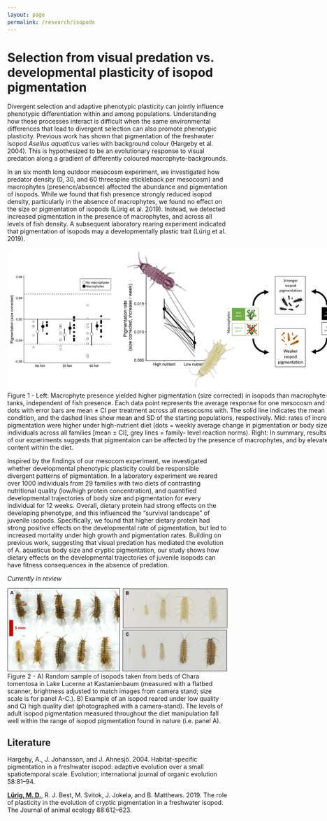 ```yaml
---
layout: page
permalink: /research/isopods
---
```

# Selection from visual predation vs. developmental plasticity of isopod pigmentation


Divergent selection and adaptive phenotypic plasticity can jointly influence phenotypic differentiation within and among populations. Understanding how these processes interact is difficult when the same environmental differences that lead to divergent selection can also promote phenotypic plasticity. Previous work has shown that pigmentation of the freshwater isopod *Asellus aquaticus* varies with background colour (Hargeby et al. 2004). This is hypothesized to be an evolutionary response to visual predation along a gradient of differently coloured macrophyte-backgrounds. 

In an six month long outdoor mesocosm experiment, we investigated how predator density (0, 30, and 60 threespine stickleback per mesocosm) and macrophytes (presence/absence) affected the abundance and pigmentation of isopods. While we found that fish presence strongly reduced isopod density, particularly in the absence of macrophytes, we found no effect on the size or pigmentation of isopods (Lürig et al. 2019). Instead, we detected increased pigmentation in the presence of macrophytes, and across all levels of fish density. A subsequent laboratory rearing experiment indicated that pigmentation of isopods may a developmentally plastic trait (Lürig et al. 2019). 

<div class="res-center">
<div class="res-container" style="width:800px">
<img class="res-img" src="/assets/images/figures/isopods_paper1.png">
<div class="res-caption">
Figure 1 - Left: Macrophyte presence yielded higher pigmentation (size corrected) in isopods than macrophyte-free tanks, independent of fish presence. Each data point represents the average response for one mesocosm and the large dots with error bars are mean ± CI per treatment across all mesocosms with. The solid line indicates the mean starting condition, and the dashed lines show mean and SD of the starting populations, respectively. Mid: rates of increase in pigmentation were higher under high-nutrient diet (dots = weekly average change in pigmentation or body size of individuals across all families [mean ± CI], grey lines = family- level reaction norms). Right: In summary, results from both of our experiments suggests that pigmentaion can be affected by the presence of macrophytes, and by elevated protein content within the diet.
</div>
</div>
</div>

Inspired by the findings of our mesocom experiment, we investigated whether developmental phenotypic plasticity could be responsible divergent patterns of pigmentation. In a laboratory experiment we reared over 1000 individuals from 29 families with two diets of contrasting nutritional quality (low/high protein concentration), and quantified developmental trajectories of body size and pigmentation for every individual for 12 weeks. Overall, dietary protein had strong effects on the developing phenotype, and this influenced the “survival landscape” of juvenile isopods. Specifically, we found that higher dietary protein had strong positive effects on the developmental rate of pigmentation, but led to increased mortality under high growth and pigmentation rates. Building on previous work, suggesting that visual predation has mediated the evolution of A. aquaticus body size and cryptic pigmentation, our study shows how dietary effects on the developmental trajectories of juvenile isopods can have fitness consequences in the absence of predation. 

*Currently in review*

<div class="res-center">
<div class="res-container">
<img class="res-img" src="/assets/images/figures/isopods_paper2.png">
<div class="res-caption">
Figure 2 - A) Random sample of isopods taken from beds of Chara tomentosa in Lake Lucerne at Kastanienbaum (measured with a flatbed scanner, brightness adjusted to match images from camera stand; size scale is for panel A-C.). B) Example of an isopod reared under low quality and C) high quality diet (photographed with a camera-stand). The levels of adult isopod pigmentation measured throughout the diet manipulation fall well within the range of isopod pigmentation found in nature (i.e. panel A). 
</div>
</div>
</div>

## Literature 

Hargeby, A., J. Johansson, and J. Ahnesjö. 2004. Habitat-specific pigmentation in a freshwater isopod: adaptive evolution over a small spatiotemporal scale. Evolution; international journal of organic evolution 58:81–94.

<u><strong>Lürig, M. D.</strong></u>, R. J. Best, M. Svitok, J. Jokela, and B. Matthews. 2019. The role of plasticity in the evolution of cryptic pigmentation in a freshwater isopod. The Journal of animal ecology 88:612–623.


